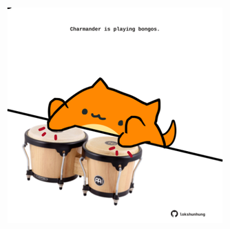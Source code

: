 <!-- built at 04/07/2021, 11:01:20 UTC -->
<p align="center">
  <img width="500" height="500" src="./ReadmeImage.svg">
</p>
